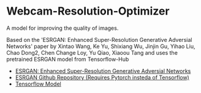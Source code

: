 # Webcam-Resolution-Optimizer
A model for improving the quality of images.

Based on the 'ESRGAN: Enhanced Super-Resolution Generative Adversial Networks' paper by Xintao Wang, Ke Yu, Shixiang Wu, Jinjin Gu, Yihao Liu, Chao Dong2, Chen Change Loy, Yu Qiao, Xiaoou Tang and uses the pretrained ESRGAN model from Tensorflow-Hub

- <a href="https://arxiv.org/pdf/1809.00219.pdf">ESRGAN: Enhanced Super-Resolution Generative Adversial Networks</a>
- <a href="https://github.com/xinntao/ESRGAN">ESRGAN Github Repository (Requires Pytorch insteda of Tensorflow)</a>
- <a href="https://tfhub.dev/captain-pool/esrgan-tf2/1">Tensorflow Model</a>
